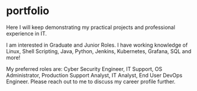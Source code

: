 # portfolio
Here I will keep demonstrating my practical projects and professional experience in IT.

I am interested in Graduate and Junior Roles. I have working knowledge of Linux, Shell Scripting, Java, Python, Jenkins, Kubernetes, Grafana, SQL and more!

My preferred roles are: Cyber Security Engineer, IT Support, OS Administrator, Production Support Analyst, IT Analyst, End User DevOps Engineer. Please reach out to me to discuss my career profile further.

